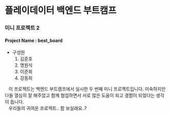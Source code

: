 플레이데이터 백엔드 부트캠프
=====================

### 미니 프로젝트 2

#### Project Name : best_board

- 구성원
  1. 김훈호
  2. 명원식
  3. 이준희
  4. 강동희
 
&nbsp;&nbsp; 이 프로젝트는 백엔드 부트캠프에서 실시한 두 번째 미니 프로젝트입니다. 미숙하지만 다들 열심히 잘 해주었고 함께 협업하면서 서로 많은 도움이 되고 경험이 되었다는 생각이 듭니다.  
&nbsp;&nbsp; 우리들의 귀여운 프로젝트.. 함 보실래요..?
